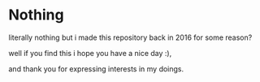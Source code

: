 # Nothing

literally nothing but i made this repository back in 2016 for some reason?

well if you find this i hope you have a nice day :),

and thank you for expressing interests in my doings.
